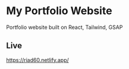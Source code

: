 
# My Portfolio Website

Portfolio website built on React, Tailwind, GSAP


## Live


https://riad60.netlify.app/